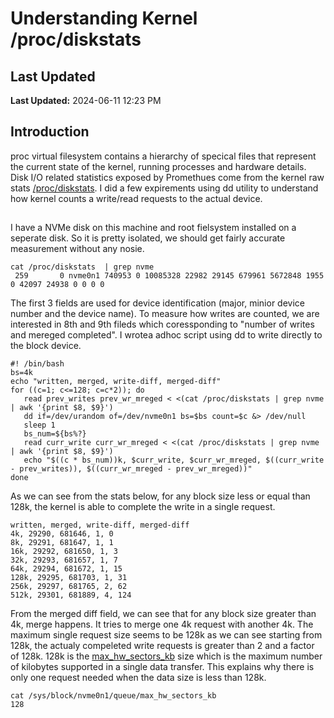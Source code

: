 Understanding Kernel /proc/diskstats 
===========================================================
## Last Updated
**Last Updated:** 2024-06-11 12:23 PM

## Introduction
proc virtual filesystem contains a hierarchy of specical files that represent the current state of the kernel, running processes and hardware details. Disk I/O related statistics exposed by Promethues come from the kernel raw stats [/proc/diskstats](https://www.kernel.org/doc/Documentation/admin-guide/iostats.rst). I did a few expirements using dd utility to understand how kernel counts a write/read requests to the actual device.
## 
I have a NVMe disk on this machine and root fielsystem installed on a seperate disk. So it is pretty isolated, we should get fairly accurate measurement without any nosie.
```
cat /proc/diskstats  | grep nvme
 259       0 nvme0n1 740953 0 10085328 22982 29145 679961 5672848 1955 0 42097 24938 0 0 0 0
```
The first 3 fields are used for device identification (major, minior device number and the device name). To measure how writes are counted, we are interested in 8th and 9th fileds which coressponding to "number of writes and mereged completed". I wrotea adhoc script using dd to write directly to the block device.
```
#! /bin/bash
bs=4k
echo "written, merged, write-diff, merged-diff"
for ((c=1; c<=128; c=c*2)); do
   read prev_writes prev_wr_mreged < <(cat /proc/diskstats | grep nvme | awk '{print $8, $9}')
   dd if=/dev/urandom of=/dev/nvme0n1 bs=$bs count=$c &> /dev/null
   sleep 1
   bs_num=${bs%?}
   read curr_write curr_wr_mreged < <(cat /proc/diskstats | grep nvme | awk '{print $8, $9}')
   echo "$((c * bs_num))k, $curr_write, $curr_wr_mreged, $((curr_write - prev_writes)), $((curr_wr_mreged - prev_wr_mreged))" 
done
```

As we can see from the stats below, for any block size less or equal than 128k, the kernel is able to complete the write in a single request.
```
written, merged, write-diff, merged-diff
4k, 29290, 681646, 1, 0
8k, 29291, 681647, 1, 1
16k, 29292, 681650, 1, 3
32k, 29293, 681657, 1, 7
64k, 29294, 681672, 1, 15
128k, 29295, 681703, 1, 31
256k, 29297, 681765, 2, 62
512k, 29301, 681889, 4, 124
```
From the merged diff field, we can see that for any block size greater than 4k, merge happens. It tries to merge one 4k request with another 4k. The maximum single request size seems to be 128k as we can see starting from 128k, the actualy compeleted write requests is greater than 2 and a factor of 128k. 128k is the [max_hw_sectors_kb](https://www.kernel.org/doc/Documentation/block/queue-sysfs.txt) size which is the maximum number of kilobytes supported in a single data transfer. This explains why there is only one request needed when the data size is less than 128k.

```
cat /sys/block/nvme0n1/queue/max_hw_sectors_kb
128
```
 
